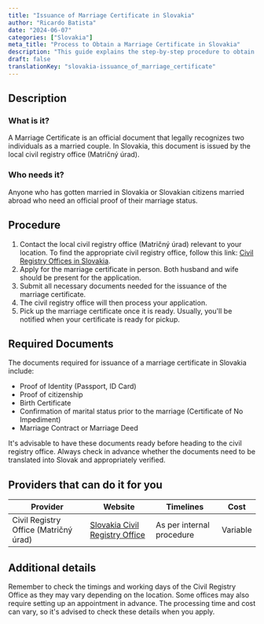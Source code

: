 ```yaml
---
title: "Issuance of Marriage Certificate in Slovakia"
author: "Ricardo Batista"
date: "2024-06-07"
categories: ["Slovakia"]
meta_title: "Process to Obtain a Marriage Certificate in Slovakia"
description: "This guide explains the step-by-step procedure to obtain a Marriage Certificate in Slovakia. Includes profile of applicant, information on required documentation and helpful additional details."
draft: false
translationKey: "slovakia-issuance_of_marriage_certificate"
---
```


## Description
### What is it?
A Marriage Certificate is an official document that legally recognizes two individuals as a married couple. In Slovakia, this document is issued by the local civil registry office (Matričný úrad).

### Who needs it?
Anyone who has gotten married in Slovakia or Slovakian citizens married abroad who need an official proof of their marriage status.

## Procedure
1. Contact the local civil registry office (Matričný úrad) relevant to your location. To find the appropriate civil registry office, follow this link: [Civil Registry Offices in Slovakia](https://www.slovensko.sk/sk/contacts/).
2. Apply for the marriage certificate in person. Both husband and wife should be present for the application.
3. Submit all necessary documents needed for the issuance of the marriage certificate.
4. The civil registry office will then process your application.
5. Pick up the marriage certificate once it is ready. Usually, you'll be notified when your certificate is ready for pickup.

## Required Documents
The documents required for issuance of a marriage certificate in Slovakia include:
- Proof of Identity (Passport, ID Card)
- Proof of citizenship
- Birth Certificate
- Confirmation of marital status prior to the marriage (Certificate of No Impediment)
- Marriage Contract or Marriage Deed

It's advisable to have these documents ready before heading to the civil registry office. Always check in advance whether the documents need to be translated into Slovak and appropriately verified.

## Providers that can do it for you

| Provider     |     Website                      |     Timelines             |       Cost |
| ------------ | -------------------------------  | ----------------------- | ---------- |
| Civil Registry Office (Matričný úrad) | [Slovakia Civil Registry Office](https://www.slovensko.sk/sk/contacts/) | As per internal procedure | Variable |

## Additional details
Remember to check the timings and working days of the Civil Registry Office as they may vary depending on the location. Some offices may also require setting up an appointment in advance. The processing time and cost can vary, so it's advised to check these details when you apply.